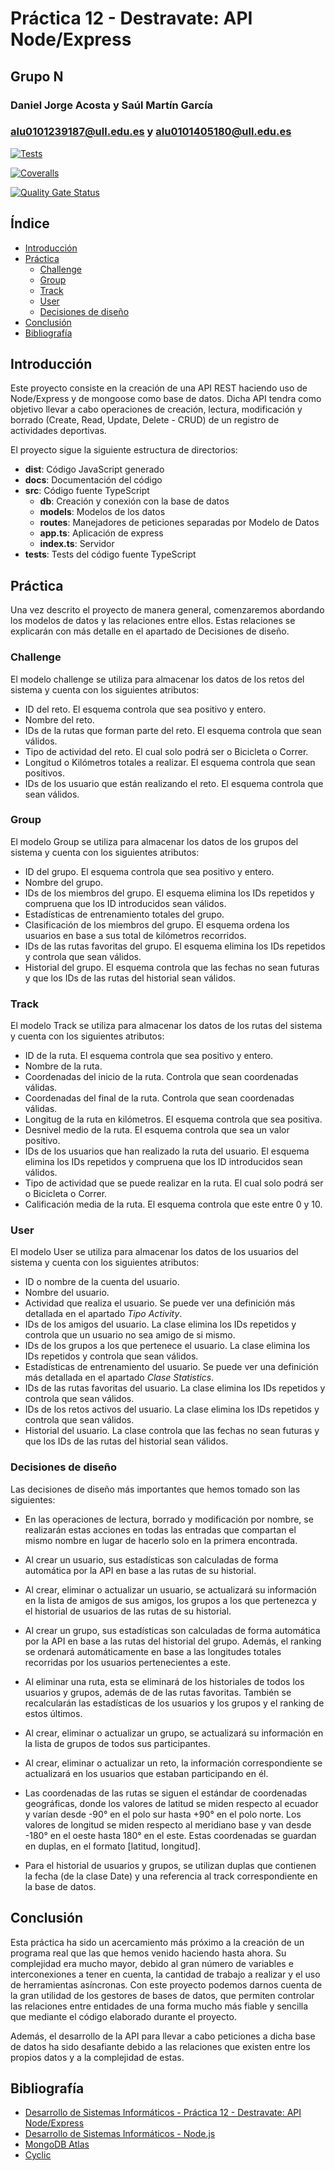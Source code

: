 # Práctica 12 - Destravate: API Node/Express

## Grupo N

### Daniel Jorge Acosta y Saúl Martín García

### alu0101239187@ull.edu.es y alu0101405180@ull.edu.es

[![Tests](https://github.com/ULL-ESIT-INF-DSI-2223/ull-esit-inf-dsi-22-23-prct12-destravate-api-grupon/actions/workflows/node.js.yml/badge.svg?branch=main)](https://github.com/ULL-ESIT-INF-DSI-2223/ull-esit-inf-dsi-22-23-prct12-destravate-api-grupon/actions/workflows/node.js.yml)

[![Coveralls](https://github.com/ULL-ESIT-INF-DSI-2223/ull-esit-inf-dsi-22-23-prct12-destravate-api-grupon/actions/workflows/coveralls.yml/badge.svg)](https://github.com/ULL-ESIT-INF-DSI-2223/ull-esit-inf-dsi-22-23-prct12-destravate-api-grupon/actions/workflows/coveralls.yml)

[![Quality Gate Status](https://sonarcloud.io/api/project_badges/measure?project=ULL-ESIT-INF-DSI-2223_ull-esit-inf-dsi-22-23-prct12-destravate-api-grupon&metric=alert_status)](https://sonarcloud.io/summary/new_code?id=ULL-ESIT-INF-DSI-2223_ull-esit-inf-dsi-22-23-prct12-destravate-api-grupon)

## Índice

- [Introducción](#introducción)
- [Práctica](#práctica)
  - [Challenge](#challenge)
  - [Group](#group)
  - [Track](#track)
  - [User](#user)
  - [Decisiones de diseño](#decisiones-de-diseño)
- [Conclusión](#conclusión)
- [Bibliografía](#bibliografía)

## Introducción

Este proyecto consiste en la creación de una API REST haciendo uso de Node/Express y de mongoose como base de datos. Dicha API tendra como objetivo llevar a cabo operaciones de creación, lectura, modificación y borrado (Create, Read, Update, Delete - CRUD) de un registro de actividades deportivas.

 El proyecto sigue la siguiente estructura de directorios:

- **dist**: Código JavaScript generado
- **docs**: Documentación del código
- **src**: Código fuente TypeScript
  - **db**: Creación y conexión con la base de datos
  - **models**: Modelos de los datos
  - **routes**: Manejadores de peticiones separadas por Modelo de Datos
  - **app.ts**: Aplicación de express
  - **index.ts**: Servidor
- **tests**: Tests del código fuente TypeScript

## Práctica

Una vez descrito el proyecto de manera general, comenzaremos abordando los modelos de datos y las relaciones entre ellos. Estas relaciones se explicarán con más detalle en el apartado de Decisiones de diseño.

### Challenge

El modelo challenge se utiliza para almacenar los datos de los retos del sistema y cuenta con los siguientes atributos:

- ID del reto. El esquema controla que sea positivo y entero.
- Nombre del reto.
- IDs de la rutas que forman parte del reto. El esquema controla que sean válidos.
- Tipo de actividad del reto. El cual solo podrá ser o Bicicleta o Correr.
- Longitud o Kilómetros totales a realizar. El esquema controla que sean positivos.
- IDs de los usuario que están realizando el reto. El esquema controla que sean válidos.

### Group

El modelo Group se utiliza para almacenar los datos de los grupos del sistema y cuenta con los siguientes atributos:

- ID del grupo. El esquema controla que sea positivo y entero.
- Nombre del grupo.
- IDs de los miembros del grupo. El esquema elimina los IDs repetidos y compruena que los ID introducidos sean válidos. 
- Estadísticas de entrenamiento totales del grupo. 
- Clasificación de los miembros del grupo. El esquema ordena los usuarios en base a sus total de kilómetros recorridos.
- IDs de las rutas favoritas del grupo. El esquema elimina los IDs repetidos y controla que sean válidos.
- Historial del grupo. El esquema controla que las fechas no sean futuras y que los IDs de las rutas del historial sean válidos.

### Track

El modelo Track se utiliza para almacenar los datos de los rutas del sistema y cuenta con los siguientes atributos:

- ID de la ruta. El esquema controla que sea positivo y entero.
- Nombre de la ruta.
- Coordenadas del inicio de la ruta. Controla que sean coordenadas válidas.
- Coordenadas del final de la ruta. Controla que sean coordenadas válidas.
- Longitug de la ruta en kilómetros. El esquema controla que sea positiva.
- Desnivel medio de la ruta. El esquema controla que sea un valor positivo.
- IDs de los usuarios que han realizado la ruta del usuario. El esquema elimina los IDs repetidos y compruena que los ID introducidos sean válidos.
- Tipo de actividad que se puede realizar en la ruta. El cual solo podrá ser o Bicicleta o Correr.
- Calificación media de la ruta. El esquema controla que este entre 0 y 10.

### User

El modelo User se utiliza para almacenar los datos de los usuarios del sistema y cuenta con los siguientes atributos:

- ID o nombre de la cuenta del usuario.
- Nombre del usuario.
- Actividad que realiza el usuario. Se puede ver una definición más detallada en el apartado _Tipo Activity_.
- IDs de los amigos del usuario. La clase elimina los IDs repetidos y controla que un usuario no sea amigo de si mismo.
- IDs de los grupos a los que pertenece el usuario. La clase elimina los IDs repetidos y controla que sean válidos.
- Estadísticas de entrenamiento del usuario. Se puede ver una definición más detallada en el apartado _Clase Statistics_.
- IDs de las rutas favoritas del usuario. La clase elimina los IDs repetidos y controla que sean válidos.
- IDs de los retos activos del usuario. La clase elimina los IDs repetidos y controla que sean válidos.
- Historial del usuario. La clase controla que las fechas no sean futuras y que los IDs de las rutas del historial sean válidos.

### Decisiones de diseño

Las decisiones de diseño más importantes que hemos tomado son las siguientes:

- En las operaciones de lectura, borrado y modificación por nombre, se realizarán estas acciones en todas las entradas que compartan el mismo nombre en lugar de hacerlo solo en la primera encontrada.

- Al crear un usuario, sus estadísticas son calculadas de forma automática por la API en base a las rutas de su historial.

- Al crear, eliminar o actualizar un usuario, se actualizará su información en la lista de amigos de sus amigos, los grupos a los que pertenezca y el historial de usuarios de las rutas de su historial.

- Al crear un grupo, sus estadísticas son calculadas de forma automática por la API en base a las rutas del historial del grupo. Además, el ranking se ordenará automáticamente en base a las longitudes totales recorridas por los usuarios pertenecientes a este.

- Al eliminar una ruta, esta se eliminará de los historiales de todos los usuarios y grupos, además de de las rutas favoritas. También se recalcularán las estadísticas de los usuarios y los grupos y el ranking de estos últimos.

- Al crear, eliminar o actualizar un grupo, se actualizará su información en la lista de grupos de todos sus participantes.

- Al crear, eliminar o actualizar un reto, la información correspondiente se actualizará en los usuarios que estaban participando en él.

- Las coordenadas de las rutas se siguen el estándar de coordenadas geográficas, donde los valores de latitud se miden respecto al ecuador y varían desde -90° en el polo sur hasta +90° en el polo norte. Los valores de longitud se miden respecto al meridiano base y van desde -180° en el oeste hasta 180° en el este. Estas coordenadas se guardan en duplas, en el formato [latitud, longitud].

- Para el historial de usuarios y grupos, se utilizan duplas que contienen la fecha (de la clase Date) y una referencia al track correspondiente en la base de datos.

## Conclusión

Esta práctica ha sido un acercamiento más próximo a la creación de un programa real que las que hemos venido haciendo hasta ahora. Su complejidad era mucho mayor, debido al gran número de variables e interconexiones a tener en cuenta, la cantidad de trabajo a realizar y el uso de herramientas asíncronas. Con este proyecto podemos darnos cuenta de la gran utilidad de los gestores de bases de datos, que permiten controlar las relaciones entre entidades de una forma mucho más fiable y sencilla que mediante el código elaborado durante el proyecto.

Además, el desarrollo de la API para llevar a cabo peticiones a dicha base de datos ha sido desafiante debido a las relaciones que existen entre los propios datos y a la complejidad de estas.

## Bibliografía

- [Desarrollo de Sistemas Informáticos - Práctica 12 - Destravate: API Node/Express](https://ull-esit-inf-dsi-2223.github.io/prct12-destravate-api/)
- [Desarrollo de Sistemas Informáticos - Node.js](https://ull-esit-inf-dsi-2223.github.io/nodejs-theory/)
- [MongoDB Atlas](https://www.mongodb.com/es/cloud/atlas/efficiency)
- [Cyclic](https://www.cyclic.sh)